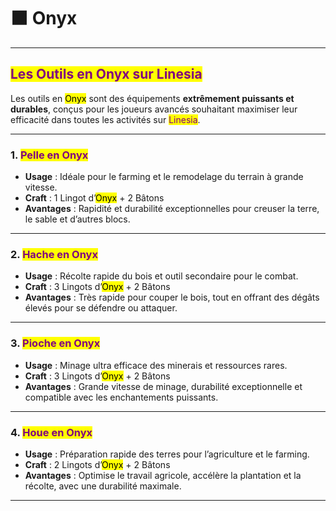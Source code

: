 # ⬛ Onyx

***

## <mark style="color:purple;">Les Outils en Onyx sur Linesia</mark>

Les outils en <mark style="color:$danger;">Onyx</mark> sont des équipements **extrêmement puissants et durables**, conçus pour les joueurs avancés souhaitant maximiser leur efficacité dans toutes les activités sur <mark style="color:purple;">Linesia</mark>.

***

### 1. <mark style="color:purple;">Pelle en Onyx</mark>

* **Usage** : Idéale pour le farming et le remodelage du terrain à grande vitesse.
* **Craft** : 1 Lingot d’<mark style="color:$danger;">Onyx</mark> + 2 Bâtons
* **Avantages** : Rapidité et durabilité exceptionnelles pour creuser la terre, le sable et d’autres blocs.

***

### 2. <mark style="color:purple;">Hache en Onyx</mark>

* **Usage** : Récolte rapide du bois et outil secondaire pour le combat.
* **Craft** : 3 Lingots d’<mark style="color:$danger;">Onyx</mark> + 2 Bâtons
* **Avantages** : Très rapide pour couper le bois, tout en offrant des dégâts élevés pour se défendre ou attaquer.

***

### 3. <mark style="color:purple;">Pioche en Onyx</mark>

* **Usage** : Minage ultra efficace des minerais et ressources rares.
* **Craft** : 3 Lingots d’<mark style="color:$danger;">Onyx</mark> + 2 Bâtons
* **Avantages** : Grande vitesse de minage, durabilité exceptionnelle et compatible avec les enchantements puissants.

***

### 4. <mark style="color:purple;">Houe en Onyx</mark>

* **Usage** : Préparation rapide des terres pour l’agriculture et le farming.
* **Craft** : 2 Lingots d’<mark style="color:$danger;">Onyx</mark> + 2 Bâtons
* **Avantages** : Optimise le travail agricole, accélère la plantation et la récolte, avec une durabilité maximale.

***
